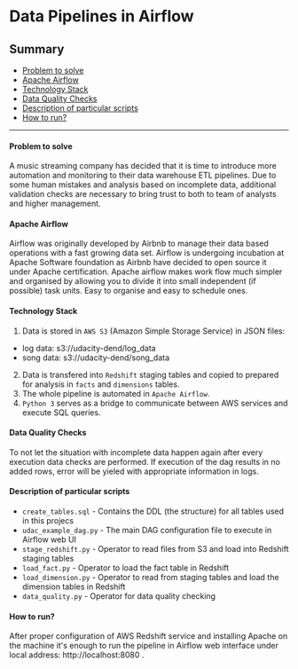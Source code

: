 # Data Pipelines in Airflow

## Summary
* [Problem to solve](#Problem-to-solve)
* [Apache Airflow](#Apache-Airflow)
* [Technology Stack](#Technology-Stack)
* [Data Quality Checks](#Data-Quality-Checks)
* [Description of particular scripts](#Description-of-particular-scripts)
* [How to run?](#How-to-run)
--------------------------------------------

#### Problem to solve
A music streaming company has decided that it is time to introduce more automation and monitoring to their data warehouse ETL pipelines. Due to some human mistakes and analysis based on incomplete data, additional validation checks are necessary to bring trust to both to team of analysts and higher management.  

#### Apache Airflow
Airflow was originally developed by Airbnb to manage their data based operations with a fast growing data set. Airflow is undergoing incubation at Apache Software foundation as Airbnb have decided to open source it under Apache certification. Apache airflow makes work flow much simpler and organised by allowing you to divide it into small independent (if possible) task units. Easy to organise and easy to schedule ones.

#### Technology Stack
1. Data is stored in `AWS S3` (Amazon Simple Storage Service) in JSON files:
- log data: s3://udacity-dend/log_data
- song data: s3://udacity-dend/song_data
2. Data is transfered into `Redshift` staging tables and copied to prepared for analysis in `facts` and `dimensions` tables. 
3. The whole pipeline is automated in `Apache Airflow`.
4. `Python 3` serves as a bridge to communicate between AWS services and execute SQL queries.

#### Data Quality Checks
To not let the situation with incomplete data happen again after every execution data checks are performed. If execution of the dag results in no added rows, error will be yieled with appropriate information in logs. 

#### Description of particular scripts
- `create_tables.sql` - Contains the DDL (the structure) for all tables used in this projecs
- `udac_example_dag.py` - The main DAG configuration file to execute in Airflow web UI
- `stage_redshift.py` - Operator to read files from S3 and load into Redshift staging tables
- `load_fact.py` - Operator to load the fact table in Redshift
- `load_dimension.py` - Operator to read from staging tables and load the dimension tables in Redshift
- `data_quality.py` - Operator for data quality checking

#### How to run?
After proper configuration of AWS Redshift service and installing Apache on the machine it's enough to run the pipeline in Airflow web interface under local address: http://localhost:8080 . 

